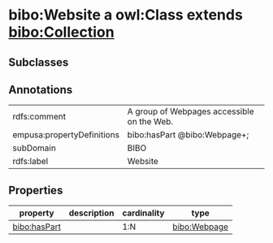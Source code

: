 # bibo:Website a owl:Class extends [bibo:Collection](/ontology/bibo/Collection)

## Subclasses

## Annotations

|||
|-----|-----|
|rdfs:comment|A group of Webpages accessible on the Web.|
|empusa:propertyDefinitions|bibo:hasPart @bibo:Webpage+;|
|subDomain|BIBO|
|rdfs:label|Website|

## Properties

|property|description|cardinality|type|
|-----|-----|-----|-----|
|[bibo:hasPart](/ontology/bibo/hasPart)||1:N|[bibo:Webpage](/ontology/bibo/Webpage)|
